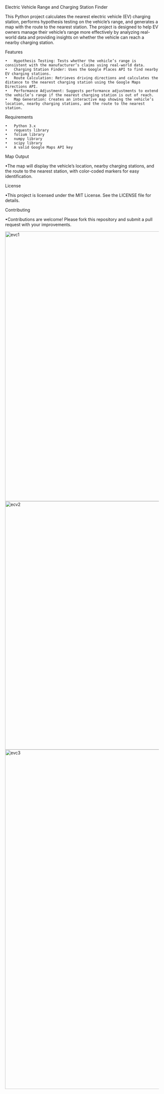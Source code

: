 Electric Vehicle Range and Charging Station Finder

This Python project calculates the nearest electric vehicle (EV) charging station, performs hypothesis testing on the vehicle’s range, and generates a map with the route to the nearest station. The project is designed to help EV owners manage their vehicle’s range more effectively by analyzing real-world data and providing insights on whether the vehicle can reach a nearby charging station.

Features

	•	Hypothesis Testing: Tests whether the vehicle’s range is consistent with the manufacturer’s claims using real-world data.
	•	Charging Station Finder: Uses the Google Places API to find nearby EV charging stations.
	•	Route Calculation: Retrieves driving directions and calculates the distance to the nearest charging station using the Google Maps Directions API.
	•	Performance Adjustment: Suggests performance adjustments to extend the vehicle’s range if the nearest charging station is out of reach.
	•	Map Generation: Creates an interactive map showing the vehicle’s location, nearby charging stations, and the route to the nearest station.

Requirements

	•	Python 3.x
	•	requests library
	•	folium library
	•	numpy library
	•	scipy library
	•	A valid Google Maps API key


	
Map Output

•The map will display the vehicle’s location, nearby charging stations, and the route to the nearest station, with color-coded markers for easy identification.

License

•This project is licensed under the MIT License. See the LICENSE file for details.

Contributing

•Contributions are welcome! Please fork this repository and submit a pull request with your improvements.

<img width="883" alt="evc1" src="https://github.com/user-attachments/assets/05fb607a-188d-4f23-95cd-6dcc13f8fc95">
<img width="813" alt="ecv2" src="https://github.com/user-attachments/assets/12403c19-2380-4d68-9755-2384804fe756">
<img width="1111" alt="evc3" src="https://github.com/user-attachments/assets/845f4c4e-42a2-405f-b5b5-f4aa16c5b456">

